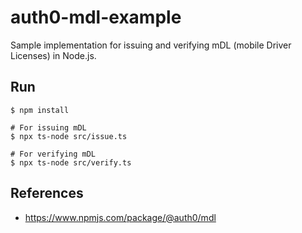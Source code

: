 # auth0-mdl-example

Sample implementation for issuing and verifying mDL (mobile Driver Licenses) in Node.js.

## Run

```
$ npm install

# For issuing mDL
$ npx ts-node src/issue.ts

# For verifying mDL
$ npx ts-node src/verify.ts
```

## References
- https://www.npmjs.com/package/@auth0/mdl
